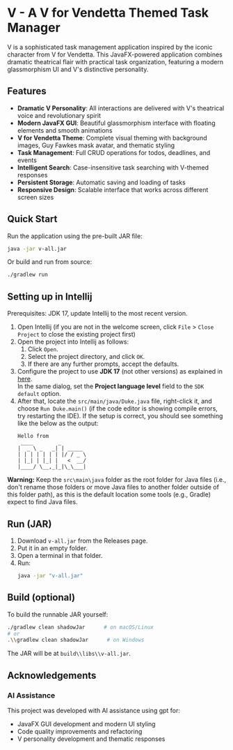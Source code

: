 # V - A V for Vendetta Themed Task Manager

V is a sophisticated task management application inspired by the iconic character from V for Vendetta. This JavaFX-powered application combines dramatic theatrical flair with practical task organization, featuring a modern glassmorphism UI and V's distinctive personality.

## Features

- **Dramatic V Personality**: All interactions are delivered with V's theatrical voice and revolutionary spirit
- **Modern JavaFX GUI**: Beautiful glassmorphism interface with floating elements and smooth animations  
- **V for Vendetta Theme**: Complete visual theming with background images, Guy Fawkes mask avatar, and thematic styling
- **Task Management**: Full CRUD operations for todos, deadlines, and events
- **Intelligent Search**: Case-insensitive task searching with V-themed responses
- **Persistent Storage**: Automatic saving and loading of tasks
- **Responsive Design**: Scalable interface that works across different screen sizes

## Quick Start

Run the application using the pre-built JAR file:
```bash
java -jar v-all.jar
```

Or build and run from source:
```bash
./gradlew run
```

## Setting up in Intellij

Prerequisites: JDK 17, update Intellij to the most recent version.

1. Open Intellij (if you are not in the welcome screen, click `File` > `Close Project` to close the existing project first)
1. Open the project into Intellij as follows:
   1. Click `Open`.
   1. Select the project directory, and click `OK`.
   1. If there are any further prompts, accept the defaults.
1. Configure the project to use **JDK 17** (not other versions) as explained in [here](https://www.jetbrains.com/help/idea/sdk.html#set-up-jdk).<br>
   In the same dialog, set the **Project language level** field to the `SDK default` option.
1. After that, locate the `src/main/java/Duke.java` file, right-click it, and choose `Run Duke.main()` (if the code editor is showing compile errors, try restarting the IDE). If the setup is correct, you should see something like the below as the output:
   ```
   Hello from
    ____        _        
   |  _ \ _   _| | _____ 
   | | | | | | | |/ / _ \
   | |_| | |_| |   <  __/
   |____/ \__,_|_|\_\___|
   ```

**Warning:** Keep the `src\main\java` folder as the root folder for Java files (i.e., don't rename those folders or move Java files to another folder outside of this folder path), as this is the default location some tools (e.g., Gradle) expect to find Java files.

## Run (JAR)
1. Download `v-all.jar` from the Releases page.
2. Put it in an empty folder.
3. Open a terminal in that folder.
4. Run:
   ```bash
   java -jar "v-all.jar"
   ```

## Build (optional)
To build the runnable JAR yourself:
```bash
./gradlew clean shadowJar      # on macOS/Linux
# or
.\\gradlew clean shadowJar      # on Windows
```
The JAR will be at `build\\libs\\v-all.jar`.

## Acknowledgements

### AI Assistance
This project was developed with  AI assistance using gpt for:
- JavaFX GUI development and modern UI styling
- Code quality improvements and refactoring
- V personality development and thematic responses
